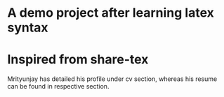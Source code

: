# A demo project after learning latex syntax
# Inspired from share-tex
Mrityunjay has detailed his profile under cv section, whereas his resume can be found in respective section.

